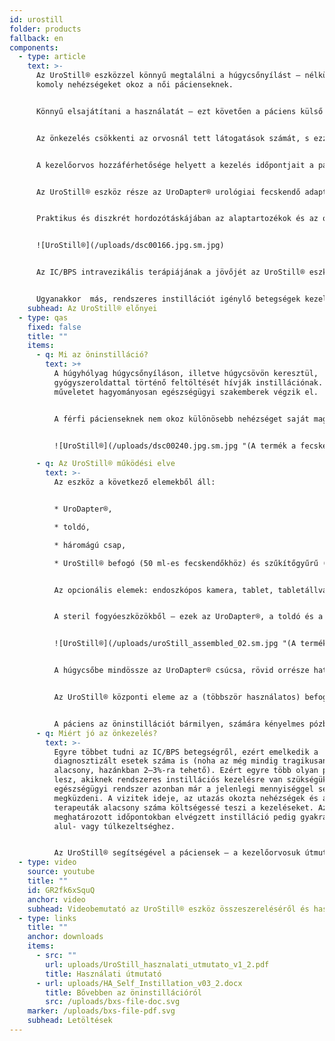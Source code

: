 ```yaml
---
id: urostill
folder: products
fallback: en
components:
  - type: article
    text: >-
      Az UroStill® eszközzel könnyű megtalálni a húgycsőnyílást – nélküle az
      komoly nehézségeket okoz a női pácienseknek.


      Könnyű elsajátítani a használatát – ezt követően a páciens külső segítség nélkül végezheti az önkezelést.


      Az önkezelés csökkenti az orvosnál tett látogatások számát, s ezzel a költségeket és az utazásra fordított időt is.


      A kezelőorvos hozzáférhetősége helyett a kezelés időpontjait a páciens igényeihez lehet igazítani.


      Az UroStill® eszköz része az UroDapter® urológiai fecskendő adapter, így az önkezeléshez nincs szükség katéterre.


      Praktikus és diszkrét hordozótáskájában az alaptartozékok és az opciós elemek is elhelyezhetőek.


      ![UroStill®](/uploads/dsc00166.jpg.sm.jpg)


      Az IC/BPS intravezikális terápiájának a jövőjét az UroStill® eszköz jelenti. 


      Ugyanakkor  más, rendszeres instillációt igénylő betegségek kezelésében is alkalmazható: ezek közé tartoznak a chemo- és sugárcystitisek és a krónikus hólyagfertőzések.
    subhead: Az UroStill® előnyei
  - type: qas
    fixed: false
    title: ""
    items:
      - q: Mi az öninstilláció?
        text: >+
          A húgyhólyag húgycsőnyíláson, illetve húgycsövön keresztül,
          gyógyszeroldattal történő feltöltését hívják instillációnak. E
          műveletet hagyományosan egészségügyi szakemberek végzik el. 


          A férfi pácienseknek nem okoz különösebb nehézséget saját maguknak elvégezni az instillációt. A nők viszont csak nagy nehézségek árán tudják a húgycsőnyílást megtalálni: többségük csak hosszas tanulási folyamat után, vagy még úgy sem képes az öninstillációra. E probléma leküzdésére fejlesztettük ki az UroStill® eszközt.


          ![UroStill®](/uploads/dsc00240.jpg.sm.jpg "(A termék a fecskendőt nem tartalmazza.)")

      - q: Az UroStill® működési elve
        text: >-
          Az eszköz a következő elemekből áll: 


          * UroDapter®, 

          * toldó, 

          * háromágú csap, 

          * UroStill® befogó (50 ml-es fecskendőkhöz) és szűkítőgyűrű (20 ml-es fecskendőkhöz).


          Az opcionális elemek: endoszkópos kamera, tablet, tabletállvány. Ezeket az elemeket tőlünk is megvásárolhatja, de másutt is beszerezheti.


          A steril fogyóeszközökből – ezek az UroDapter®, a toldó és a háromágú csap – minden instillációhoz új darabra van szüksége (egyszer használatos elemek).


          ![UroStill®](/uploads/uroStill_assembled_02.sm.jpg "(A termék a fecskendőt nem tartalmazza.)")


          A húgycsőbe mindössze az UroDapter® csúcsa, rövid orrésze hatol be. Az UroDapter®-t egy összekötő elem csatlakoztatja a fecskendőre erősített háromágú csaphoz. Ezeken keresztül jut a kezeléshez szükséges oldat a húgycsőbe, majd a húgyhólyagba. (A termék a fecskendőt nem tartalmazza.)


          Az UroStill® központi eleme az a (többször használatos) befogó, amely a fecskendőt és a mikro-videókamerát rögzíti. E befogó olyan szögben és távolságban rögzíti az endoszkópos kamerát, hogy az tökéletes képet közvetítsen az UroDapter® hegyéről és a húgycsőnyílásról. (E szervet a kamera LED lámpái egyben meg is világítják.) A kamera közvetítette kép bármilyen kompatibilis eszközön – okostelefonon, tableten, PC-n stb. – megjeleníthető. A kisebb eszközöket (például tableteket, telefonokat) állványon lehet stabilan elhelyezni. A kamera (6 LED, micro USB, 7 mm átmérő CA00523), az állvány és az okoseszköz (az ajánlatunk: Huawei Media Pad T3 8.0 16GB) az UroStill® opcionális elemei.


          A páciens az öninstillációt bármilyen, számára kényelmes pózban elvégezheti, miközben a képernyőn folyamatosan nyomon tudja követni az önkezelést.
      - q: Miért jó az önkezelés?
        text: >-
          Egyre többet tudni az IC/BPS betegségről, ezért emelkedik a
          diagnosztizált esetek száma is (noha az még mindig tragikusan
          alacsony, hazánkban 2–3%-ra tehető). Ezért egyre több olyan páciens
          lesz, akiknek rendszeres instillációs kezelésre van szükségük. Az
          egészségügyi rendszer azonban már a jelenlegi mennyiséggel sem képes
          megküzdeni. A vizitek ideje, az utazás okozta nehézségek és a
          terapeuták alacsony száma költségessé teszi a kezeléseket. Az előre
          meghatározott időpontokban elvégzett instilláció pedig gyakran vezet
          alul- vagy túlkezeltséghez.


          Az UroStill® segítségével a páciensek – a kezelőorvosuk útmutatásait követve – saját magukat is kezelhetik, amikor csak úgy érzik, hogy szükségük van rá.
  - type: video
    source: youtube
    title: ""
    id: GR2fk6xSquQ
    anchor: video
    subhead: Videobemutató az UroStill® eszköz összeszereléséről és használatáról
  - type: links
    title: ""
    anchor: downloads
    items:
      - src: ""
        url: uploads/UroStill_hasznalati_utmutato_v1_2.pdf
        title: Használati útmutató
      - url: uploads/HA_Self_Instillation_v03_2.docx
        title: Bővebben az öninstillációról
        src: /uploads/bxs-file-doc.svg
    marker: /uploads/bxs-file-pdf.svg
    subhead: Letöltések
---
```

